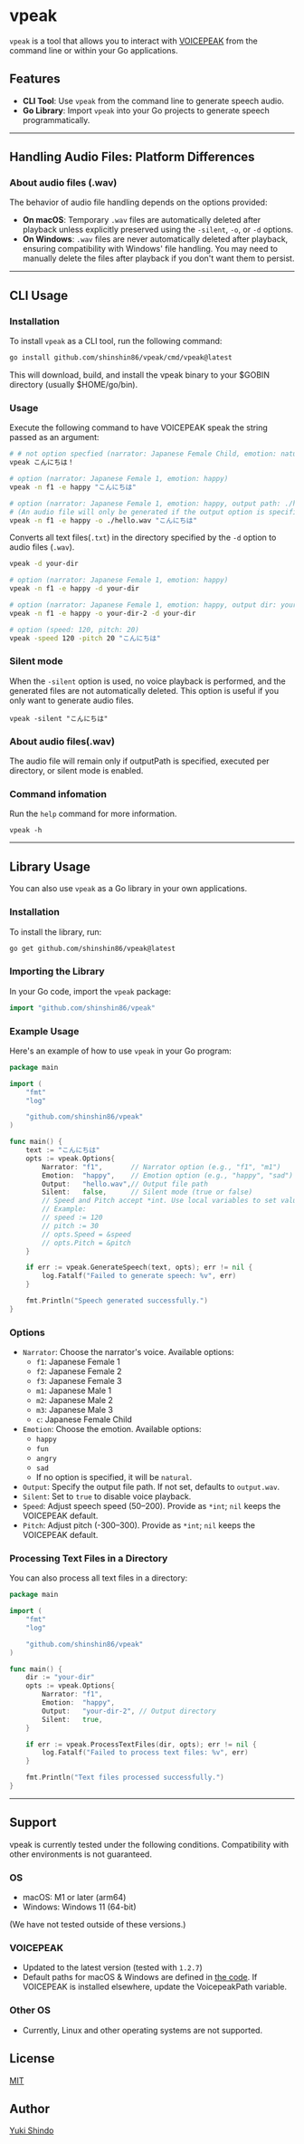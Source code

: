 # vpeak
`vpeak` is a tool that allows you to interact with [VOICEPEAK](https://www.ah-soft.com/voice/6nare/) from the command line or within your Go applications.

## Features

- **CLI Tool**: Use `vpeak` from the command line to generate speech audio.
- **Go Library**: Import `vpeak` into your Go projects to generate speech programmatically.

---
## Handling Audio Files: Platform Differences

### About audio files (.wav)

The behavior of audio file handling depends on the options provided:

- **On macOS**: Temporary `.wav` files are automatically deleted after playback unless explicitly preserved using the `-silent`, `-o`, or `-d` options.
- **On Windows**: `.wav` files are never automatically deleted after playback, ensuring compatibility with Windows' file handling.
You may need to manually delete the files after playback if you don't want them to persist.
---
## CLI Usage

### Installation

To install `vpeak` as a CLI tool, run the following command:

```sh
go install github.com/shinshin86/vpeak/cmd/vpeak@latest
```

This will download, build, and install the vpeak binary to your $GOBIN directory (usually $HOME/go/bin).

### Usage

Execute the following command to have VOICEPEAK speak the string passed as an argument:

```sh
# # not option specfied (narrator: Japanese Female Child, emotion: natural)
vpeak こんにちは！

# option (narrator: Japanese Female 1, emotion: happy)
vpeak -n f1 -e happy "こんにちは"

# option (narrator: Japanese Female 1, emotion: happy, output path: ./hello.wav)
# (An audio file will only be generated if the output option is specified, and it will be saved at the designated location.)
vpeak -n f1 -e happy -o ./hello.wav "こんにちは"
```

Converts all text files(`.txt`) in the directory specified by the `-d` option to audio files (`.wav`).

```sh
vpeak -d your-dir

# option (narrator: Japanese Female 1, emotion: happy)
vpeak -n f1 -e happy -d your-dir

# option (narrator: Japanese Female 1, emotion: happy, output dir: your-dir-2)
vpeak -n f1 -e happy -o your-dir-2 -d your-dir

# option (speed: 120, pitch: 20)
vpeak -speed 120 -pitch 20 "こんにちは"
```

### Silent mode

When the `-silent` option is used, no voice playback is performed, and the generated files are not automatically deleted. This option is useful if you only want to generate audio files.

```
vpeak -silent "こんにちは"
```

### About audio files(.wav)

The audio file will remain only if outputPath is specified, executed per directory, or silent mode is enabled.

### Command infomation

Run the `help` command for more information.

```
vpeak -h
```

---
## Library Usage

You can also use `vpeak` as a Go library in your own applications.

### Installation

To install the library, run:

```sh
go get github.com/shinshin86/vpeak@latest
```

### Importing the Library

In your Go code, import the `vpeak` package:

```go
import "github.com/shinshin86/vpeak"
```

### Example Usage

Here's an example of how to use `vpeak` in your Go program:

```go
package main

import (
    "fmt"
    "log"

    "github.com/shinshin86/vpeak"
)

func main() {
    text := "こんにちは"
    opts := vpeak.Options{
        Narrator: "f1",       // Narrator option (e.g., "f1", "m1")
        Emotion:  "happy",    // Emotion option (e.g., "happy", "sad")
        Output:   "hello.wav",// Output file path
        Silent:   false,      // Silent mode (true or false)
        // Speed and Pitch accept *int. Use local variables to set values.
        // Example:
        // speed := 120
        // pitch := 30
        // opts.Speed = &speed
        // opts.Pitch = &pitch
    }

    if err := vpeak.GenerateSpeech(text, opts); err != nil {
        log.Fatalf("Failed to generate speech: %v", err)
    }

    fmt.Println("Speech generated successfully.")
}
```

### Options

- `Narrator`: Choose the narrator's voice. Available options:
  - `f1`: Japanese Female 1
  - `f2`: Japanese Female 2
  - `f3`: Japanese Female 3
  - `m1`: Japanese Male 1
  - `m2`: Japanese Male 2
  - `m3`: Japanese Male 3
  - `c`:  Japanese Female Child
- `Emotion`: Choose the emotion. Available options:
  - `happy`
  - `fun`
  - `angry`
  - `sad`
  - If no option is specified, it will be `natural`.
- `Output`: Specify the output file path. If not set, defaults to `output.wav`.
- `Silent`: Set to `true` to disable voice playback.
- `Speed`: Adjust speech speed (50–200). Provide as `*int`; `nil` keeps the VOICEPEAK default.
- `Pitch`: Adjust pitch (-300–300). Provide as `*int`; `nil` keeps the VOICEPEAK default.

### Processing Text Files in a Directory

You can also process all text files in a directory:

```go
package main

import (
    "fmt"
    "log"

    "github.com/shinshin86/vpeak"
)

func main() {
    dir := "your-dir"
    opts := vpeak.Options{
        Narrator: "f1",
        Emotion:  "happy",
        Output:   "your-dir-2", // Output directory
        Silent:   true,
    }

    if err := vpeak.ProcessTextFiles(dir, opts); err != nil {
        log.Fatalf("Failed to process text files: %v", err)
    }

    fmt.Println("Text files processed successfully.")
}
```

---

## Support
vpeak is currently tested under the following conditions. Compatibility with other environments is not guaranteed.

### OS
- macOS: M1 or later (arm64)
- Windows: Windows 11 (64-bit)

(We have not tested outside of these versions.)

### VOICEPEAK
- Updated to the latest version (tested with `1.2.7`)
- Default paths for macOS & Windows are defined in [the code](https://github.com/shinshin86/vpeak/blob/main/vpeak.go#L16-L24).
If VOICEPEAK is installed elsewhere, update the VoicepeakPath variable.

### Other OS
- Currently, Linux and other operating systems are not supported.

## License
[MIT](./LICENSE)

## Author

[Yuki Shindo](https://shinshin86.com/en)
